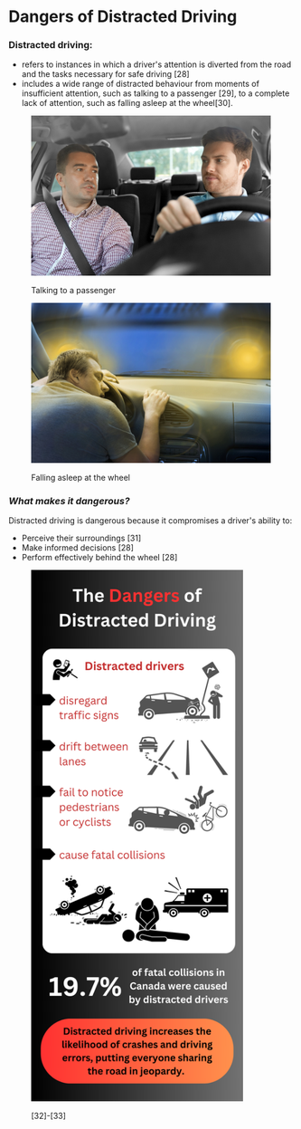 # Dangers of Distracted Driving

### Distracted driving:

* refers to instances in which a driver's attention is diverted from the road and the tasks necessary for safe driving \[28]
* includes a wide range of distracted behaviour from moments of insufficient attention, such as talking to a passenger \[29], to a complete lack of attention, such as falling asleep at the wheel\[30].

<div>

<figure><img src="../.gitbook/assets/passgenger talking to driver - same size as drowsy driving.jpg" alt=""><figcaption><p>Talking to a passenger</p></figcaption></figure>

 

<figure><img src="../.gitbook/assets/drowsy driving.jpeg" alt=""><figcaption><p>Falling asleep at the wheel</p></figcaption></figure>

</div>

### _What makes it dangerous?_

Distracted driving is dangerous because it compromises a driver's ability to:&#x20;

* Perceive their surroundings \[31]
* Make informed decisions \[28]
* Perform effectively behind the wheel \[28]

<figure><img src="../.gitbook/assets/Around 79% of drivers admit to engaging in distracting activities while driving, with in-vehicle technologies being particularly dangerous, including phones, car consoles, and voice-activated features. (3).png" alt="" width="375"><figcaption><p>[32]-[33]</p></figcaption></figure>
